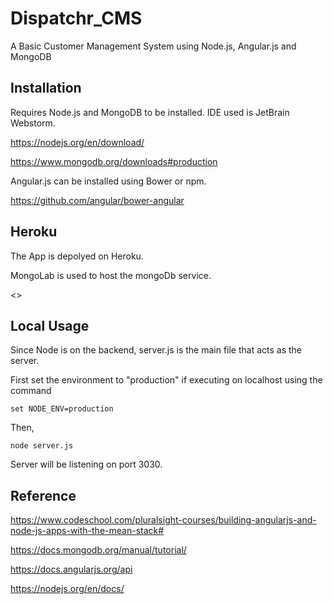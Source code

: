 
# Dispatchr_CMS

A Basic Customer Management System using Node.js, Angular.js and MongoDB

## Installation

Requires Node.js and MongoDB to be installed. IDE used is JetBrain Webstorm.

https://nodejs.org/en/download/

https://www.mongodb.org/downloads#production

Angular.js can be installed using Bower or npm.

https://github.com/angular/bower-angular

## Heroku

The App is depolyed on Heroku.

MongoLab is used to host the mongoDb service.

<>

## Local Usage

Since Node is on the backend, server.js is the main file that acts as the server.

First set the environment to "production" if executing on localhost using the command

<code>set NODE_ENV=production</code>

Then,

<code>node server.js</code>

Server will be listening on port 3030.

## Reference

https://www.codeschool.com/pluralsight-courses/building-angularjs-and-node-js-apps-with-the-mean-stack#

https://docs.mongodb.org/manual/tutorial/

https://docs.angularjs.org/api

https://nodejs.org/en/docs/



